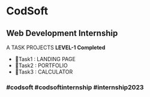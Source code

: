 # CodSoft 

## Web Development Internship

A TASK PROJECTS  **LEVEL-1 Completed** 
- 📝Task1 : LANDING PAGE
- 📝Task2 : PORTFOLIO
- 📝Task3 : CALCULATOR

### #codsoft #codsoftinternship #internship2023
  


